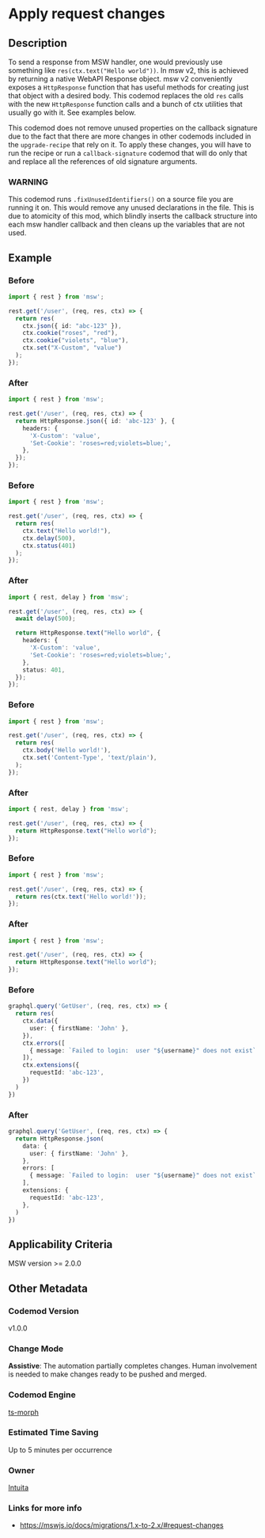 
# Apply request changes

## Description

To send a response from MSW handler, one would previously use something like `res(ctx.text("Hello world"))`. In msw v2, this is achieved by returning a native WebAPI Response object. msw v2 conveniently exposes a `HttpResponse` function that has useful methods for creating just that object with a desired body. This codemod replaces the old `res` calls with the new `HttpResponse` function calls and a bunch of ctx utilities that usually go with it. See examples below.

This codemod does not remove unused properties on the callback signature due to the fact that there are more changes in other codemods included in the `upgrade-recipe` that rely on it. To apply these changes, you will have to run the recipe or run a `callback-signature` codemod that will do only that and replace all the references of old signature arguments.

### WARNING

This codemod runs `.fixUnusedIdentifiers()` on a source file you are running it on. This would remove any unused declarations in the file. This is due to atomicity of this mod, which blindly inserts the callback structure into each msw handler callback and then cleans up the variables that are not used.

## Example

### Before

```ts
import { rest } from 'msw';

rest.get('/user', (req, res, ctx) => {
  return res(
    ctx.json({ id: "abc-123" }),
    ctx.cookie("roses", "red"),
    ctx.cookie("violets", "blue"),
    ctx.set("X-Custom", "value")
  );
});
```

### After

```ts
import { rest } from 'msw';

rest.get('/user', (req, res, ctx) => {
  return HttpResponse.json({ id: 'abc-123' }, {
    headers: {
      'X-Custom': 'value',
      'Set-Cookie': 'roses=red;violets=blue;',
    },
  });
});
```

### Before

```ts
import { rest } from 'msw';

rest.get('/user', (req, res, ctx) => {
  return res(
    ctx.text("Hello world!"),
    ctx.delay(500),
    ctx.status(401)
  );
});
```

### After

```ts
import { rest, delay } from 'msw';

rest.get('/user', (req, res, ctx) => {
  await delay(500);

  return HttpResponse.text("Hello world", {
    headers: {
      'X-Custom': 'value',
      'Set-Cookie': 'roses=red;violets=blue;',
    },
    status: 401,
  });
});
```

### Before

```ts
import { rest } from 'msw';

rest.get('/user', (req, res, ctx) => {
  return res(
    ctx.body('Hello world!'),
    ctx.set('Content-Type', 'text/plain'),
  );
});
```

### After

```ts
import { rest, delay } from 'msw';

rest.get('/user', (req, res, ctx) => {
  return HttpResponse.text("Hello world");
});
```

### Before

```ts
import { rest } from 'msw';

rest.get('/user', (req, res, ctx) => {
  return res(ctx.text('Hello world!'));
});
```

### After

```ts
import { rest } from 'msw';

rest.get('/user', (req, res, ctx) => {
  return HttpResponse.text("Hello world");
});
```

### Before

```ts
graphql.query('GetUser', (req, res, ctx) => {
  return res(
    ctx.data({
      user: { firstName: 'John' },
    }),
    ctx.errors([
      { message: `Failed to login:  user "${username}" does not exist` },
    ]),
    ctx.extensions({
      requestId: 'abc-123',
    })
  )
})
```

### After

```ts
graphql.query('GetUser', (req, res, ctx) => {
  return HttpResponse.json(
    data: {
      user: { firstName: 'John' },
    },
    errors: [
      { message: `Failed to login:  user "${username}" does not exist` },
    ],
    extensions: {
      requestId: 'abc-123',
    },
  )
})
```

## Applicability Criteria

MSW version >= 2.0.0

## Other Metadata

### Codemod Version

v1.0.0

### Change Mode

**Assistive**: The automation partially completes changes. Human involvement is needed to make changes ready to be pushed and merged.

### **Codemod Engine**

[ts-morph](https://github.com/dsherret/ts-morph)

### Estimated Time Saving

Up to 5 minutes per occurrence

### Owner

[Intuita](https://github.com/intuita-inc)

### Links for more info

-   https://mswjs.io/docs/migrations/1.x-to-2.x/#request-changes
